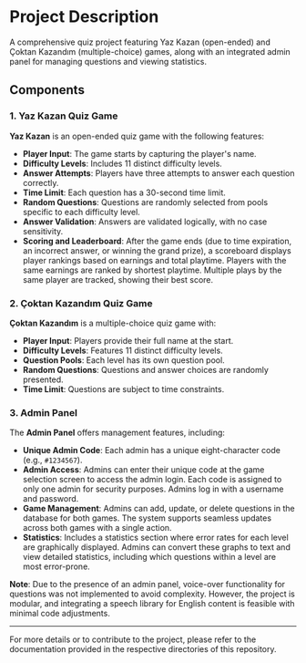 # Project Description

 A comprehensive quiz project featuring Yaz Kazan (open-ended) and Çoktan Kazandım (multiple-choice) games, along with an integrated admin panel for managing questions and viewing statistics.

## Components

### 1. Yaz Kazan Quiz Game

**Yaz Kazan** is an open-ended quiz game with the following features:

- **Player Input**: The game starts by capturing the player's name.
- **Difficulty Levels**: Includes 11 distinct difficulty levels.
- **Answer Attempts**: Players have three attempts to answer each question correctly.
- **Time Limit**: Each question has a 30-second time limit.
- **Random Questions**: Questions are randomly selected from pools specific to each difficulty level.
- **Answer Validation**: Answers are validated logically, with no case sensitivity.
- **Scoring and Leaderboard**: After the game ends (due to time expiration, an incorrect answer, or winning the grand prize), a scoreboard displays player rankings based on earnings and total playtime. Players with the same earnings are ranked by shortest playtime. Multiple plays by the same player are tracked, showing their best score.

### 2. Çoktan Kazandım Quiz Game

**Çoktan Kazandım** is a multiple-choice quiz game with:

- **Player Input**: Players provide their full name at the start.
- **Difficulty Levels**: Features 11 distinct difficulty levels.
- **Question Pools**: Each level has its own question pool.
- **Random Questions**: Questions and answer choices are randomly presented.
- **Time Limit**: Questions are subject to time constraints.

### 3. Admin Panel

The **Admin Panel** offers management features, including:

- **Unique Admin Code**: Each admin has a unique eight-character code (e.g., `#1234567`).
- **Admin Access**: Admins can enter their unique code at the game selection screen to access the admin login. Each code is assigned to only one admin for security purposes. Admins log in with a username and password.
- **Game Management**: Admins can add, update, or delete questions in the database for both games. The system supports seamless updates across both games with a single action.
- **Statistics**: Includes a statistics section where error rates for each level are graphically displayed. Admins can convert these graphs to text and view detailed statistics, including which questions within a level are most error-prone.

**Note**: Due to the presence of an admin panel, voice-over functionality for questions was not implemented to avoid complexity. However, the project is modular, and integrating a speech library for English content is feasible with minimal code adjustments.

---

For more details or to contribute to the project, please refer to the documentation provided in the respective directories of this repository.

